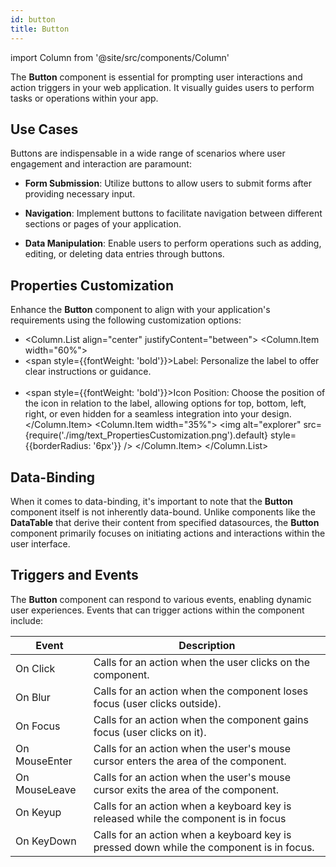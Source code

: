 ```yaml
---
id: button
title: Button
---
```

import Column from '@site/src/components/Column'


The **Button**  component is essential for prompting user interactions and action triggers in your web application. It visually guides users to perform tasks or operations within your app.


## Use Cases

Buttons are indispensable in a wide range of scenarios where user engagement and interaction are paramount:

- **Form Submission**: Utilize buttons to allow users to submit forms after providing necessary input.

- **Navigation**: Implement buttons to facilitate navigation between different sections or pages of your application.

- **Data Manipulation**: Enable users to perform operations such as adding, editing, or deleting data entries through buttons.


## Properties Customization

Enhance the **Button** component to align with your application's requirements using the following customization options:

- <Column.List align="center" justifyContent="between">
	<Column.Item width="60%">
        <li><span style={{fontWeight: 'bold'}}>Label</span>: Personalize the label to offer clear instructions or guidance.</li>
        <br/>
        <li><span style={{fontWeight: 'bold'}}>Icon Position</span>: Choose the position of the icon in relation to the label, allowing options for top, bottom, left, right, or even hidden for a seamless integration into your design.</li>
	</Column.Item>
	<Column.Item width="35%">
        <img alt="explorer" src={require('./img/text_PropertiesCustomization.png').default} style={{borderRadius: '6px'}} />
	</Column.Item>
</Column.List>

## Data-Binding

When it comes to data-binding, it's important to note that the **Button** component itself is not inherently data-bound. Unlike components like the **DataTable** that derive their content from specified datasources, the **Button** component primarily focuses on initiating actions and interactions within the user interface.


## Triggers and Events

The **Button** component can respond to various events, enabling dynamic user experiences. Events that can trigger actions within the component include:

|Event|Description|
|---|---|
|On Click| Calls for an action when the user clicks on the component. |
|On Blur| Calls for an action when the component loses focus (user clicks outside). |
|On Focus| Calls for an action when the component gains focus (user clicks on it). |
|On MouseEnter| Calls for an action when the user's mouse cursor enters the area of the component.|
|On MouseLeave| Calls for an action when the user's mouse cursor exits the area of the component.|
|On Keyup| Calls for an action when a keyboard key is released while the component is in focus|
|On KeyDown| Calls for an action when a keyboard key is pressed down while the component is in focus. |
